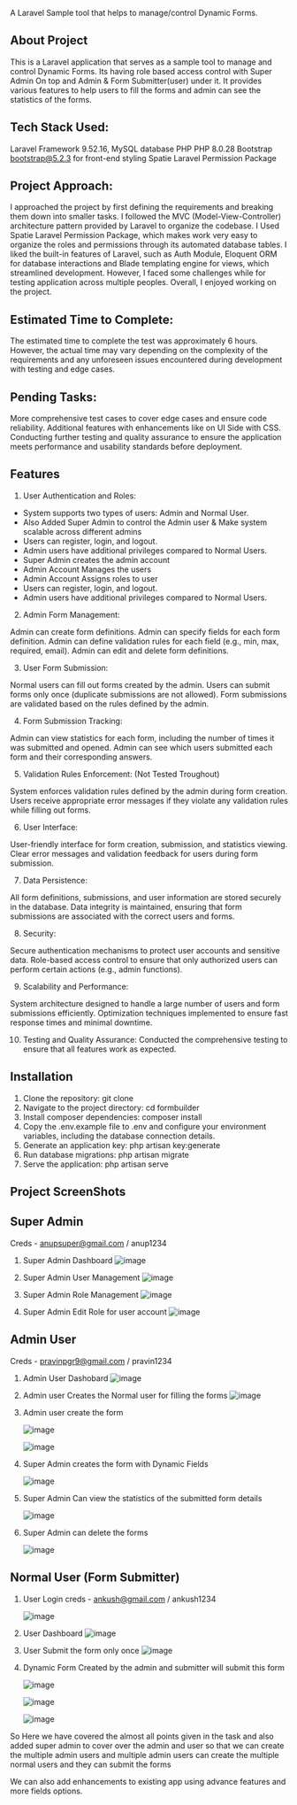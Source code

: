 A Laravel Sample tool that helps to manage/control Dynamic Forms.

## About Project 

This is a Laravel application that serves as a sample tool to manage and control Dynamic Forms. Its having role based access control with Super Admin On top and Admin & Form Submitter(user) under it. 
It provides various features to help users to fill the forms and admin can see the statistics of the forms.

## Tech Stack Used: 
Laravel Framework 9.52.16, 
MySQL database 
PHP PHP 8.0.28 
Bootstrap bootstrap@5.2.3 for front-end styling
Spatie Laravel Permission Package

## Project Approach:

I approached the project by first defining the requirements and breaking them down into smaller tasks. I followed the MVC (Model-View-Controller) architecture pattern provided by Laravel to organize the codebase. I Used Spatie Laravel Permission Package, which makes work very easy to organize the roles and permissions through its automated database tables.
I liked the built-in features of Laravel, such as Auth Module, Eloquent ORM for database interactions and Blade templating engine for views, which streamlined development. However, I faced some challenges while for testing application across multiple peoples. Overall, I enjoyed working on the project.


## Estimated Time to Complete:

The estimated time to complete the test was approximately 6 hours. However, the actual time may vary depending on the complexity of the requirements and any unforeseen issues encountered during development with testing and edge cases.


## Pending Tasks:

More comprehensive test cases to cover edge cases and ensure code reliability. 
Additional features with enhancements like on UI Side with CSS. Conducting further testing and quality assurance to ensure the application meets performance and usability standards before deployment.

## Features

1. User Authentication and Roles:

- System supports two types of users: Admin and Normal User.
- Also Added Super Admin to control the Admin user & Make system scalable across different admins
- Users can register, login, and logout.
- Admin users have additional privileges compared to Normal Users.
- Super Admin creates the admin account 
- Admin Account Manages the users 
- Admin Account Assigns roles to user
- Users can register, login, and logout.
- Admin users have additional privileges compared to Normal Users.

2. Admin Form Management:

Admin can create form definitions.
Admin can specify fields for each form definition.
Admin can define validation rules for each field (e.g., min, max, required, email).
Admin can edit and delete form definitions.

3. User Form Submission:

Normal users can fill out forms created by the admin.
Users can submit forms only once (duplicate submissions are not allowed).
Form submissions are validated based on the rules defined by the admin.

4. Form Submission Tracking:

Admin can view statistics for each form, including the number of times it was submitted and opened.
Admin can see which users submitted each form and their corresponding answers.

5. Validation Rules Enforcement: (Not Tested Troughout)

System enforces validation rules defined by the admin during form creation.
Users receive appropriate error messages if they violate any validation rules while filling out forms.

6. User Interface:

User-friendly interface for form creation, submission, and statistics viewing.
Clear error messages and validation feedback for users during form submission.

7. Data Persistence:

All form definitions, submissions, and user information are stored securely in the database.
Data integrity is maintained, ensuring that form submissions are associated with the correct users and forms.

8. Security:

Secure authentication mechanisms to protect user accounts and sensitive data.
Role-based access control to ensure that only authorized users can perform certain actions (e.g., admin functions).

9. Scalability and Performance:

System architecture designed to handle a large number of users and form submissions efficiently.
Optimization techniques implemented to ensure fast response times and minimal downtime.


10. Testing and Quality Assurance:
Conducted the comprehensive testing to ensure that all features work as expected. 


## Installation

1. Clone the repository: git clone <repo>
2. Navigate to the project directory: cd formbuilder
3. Install composer dependencies: composer install
4. Copy the .env.example file to .env and configure your environment variables, including the database connection details.
5. Generate an application key: php artisan key:generate
6. Run database migrations: php artisan migrate
7. Serve the application: php artisan serve

## Project ScreenShots

## Super Admin 
Creds - anupsuper@gmail.com / anup1234

1. Super Admin Dashboard
   ![image](https://github.com/pravinpgr9/formbuilder/assets/15365979/8075b3a5-0cd4-4319-b666-80e461c7bee7)

2. Super Admin User Management
   ![image](https://github.com/pravinpgr9/formbuilder/assets/15365979/fd91b734-98a1-41f2-ac49-c517c0b02832)

3. Super Admin Role Management
   ![image](https://github.com/pravinpgr9/formbuilder/assets/15365979/91ceebc1-1469-4de7-865c-8af7818d3b12)

4. Super Admin Edit Role for user account
    ![image](https://github.com/pravinpgr9/formbuilder/assets/15365979/91403f3e-7674-43b6-89f6-5602c42ab670)

## Admin User 

Creds - pravinpgr9@gmail.com / pravin1234

1. Admin User Dashobard
   ![image](https://github.com/pravinpgr9/formbuilder/assets/15365979/f85505ec-7a67-41a4-a951-843d86ae85c4)

2. Admin user Creates the Normal user for filling the forms
   ![image](https://github.com/pravinpgr9/formbuilder/assets/15365979/746aa90a-ad80-484c-8b28-f9f885fa085b)

3. Admin user create the form

   ![image](https://github.com/pravinpgr9/formbuilder/assets/15365979/2629861b-2b69-45ca-a7ca-61d8a7c07b40)

   ![image](https://github.com/pravinpgr9/formbuilder/assets/15365979/0e3cdb67-d20c-4f33-a484-71ef28585db3)

5. Super Admin creates the form with Dynamic Fields

   ![image](https://github.com/pravinpgr9/formbuilder/assets/15365979/e71fde7d-5a29-4c50-b133-ca8fcd0e39af)
   
7. Super Admin Can view the statistics of the submitted form details    

   ![image](https://github.com/pravinpgr9/formbuilder/assets/15365979/717ccaf0-030f-44a9-ae49-197139235d25)

8. Super Admin can delete the forms

   ![image](https://github.com/pravinpgr9/formbuilder/assets/15365979/6ab220e7-f2ff-4a72-b4ae-996c2ca1e924)

## Normal User (Form Submitter)

1. User Login creds - ankush@gmail.com / ankush1234

   ![image](https://github.com/pravinpgr9/formbuilder/assets/15365979/a3506198-2e05-4aff-b0f3-4aa619086900)

2. User Dashboard
   ![image](https://github.com/pravinpgr9/formbuilder/assets/15365979/3c8c8f66-5fb4-44fa-bfb5-0d88bf4ac963)

3. User Submit the form only once
   ![image](https://github.com/pravinpgr9/formbuilder/assets/15365979/efece430-1cb8-4be7-b14e-2d09e3c0979e)

4. Dynamic Form Created by the admin and submitter will submit this form

   ![image](https://github.com/pravinpgr9/formbuilder/assets/15365979/66ace4ed-1776-49bf-9d72-2c9b7c019471)

   ![image](https://github.com/pravinpgr9/formbuilder/assets/15365979/5fd8b259-dbe7-456d-8e2b-08e7b698ad76)

   ![image](https://github.com/pravinpgr9/formbuilder/assets/15365979/d9e90428-a4ec-4b1e-999f-b16d9b32ce72)


So Here we have covered the almost all points given in the task and also added super admin to cover over the admin and user so that we can create the multiple admin users and multiple admin users can create the multiple normal users and they can submit the forms 

We can also add enhancements to existing app using advance features and more fields options.  
